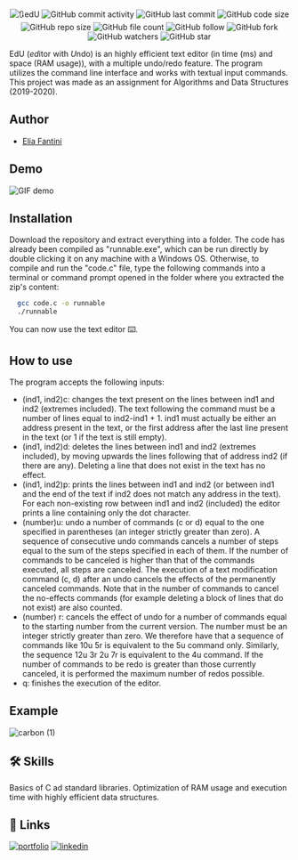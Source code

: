 <p align="center">
  <img alt="🔃edU" src="https://user-images.githubusercontent.com/62103572/182589849-2a5e6200-f7fd-434e-a9c8-6855ee4ea3f9.png">
  <img alt="GitHub commit activity" src="https://img.shields.io/github/commit-activity/y/EliaFantini/edU-command-line-text-editor-w-multiple-Un-Redo">
  <img alt="GitHub last commit" src="https://img.shields.io/github/last-commit/EliaFantini/edU-command-line-text-editor-w-multiple-Un-Redo">
  <img alt="GitHub code size" src="https://img.shields.io/github/languages/code-size/EliaFantini/edU-command-line-text-editor-w-multiple-Un-Redo">
  <img alt="GitHub repo size" src="https://img.shields.io/github/repo-size/EliaFantini/edU-command-line-text-editor-w-multiple-Un-Redo">
  <img alt="GitHub file count" src="https://img.shields.io/github/directory-file-count/EliaFantini/edU-command-line-text-editor-w-multiple-Un-Redo">
  <img alt="GitHub follow" src="https://img.shields.io/github/followers/EliaFantini?label=Follow">
  <img alt="GitHub fork" src="https://img.shields.io/github/forks/EliaFantini/edU-command-line-text-editor-w-multiple-Un-Redo?label=Fork">
  <img alt="GitHub watchers" src="https://img.shields.io/github/watchers/EliaFantini/edU-command-line-text-editor-w-multiple-Un-Redo?abel=Watch">
  <img alt="GitHub star" src="https://img.shields.io/github/stars/EliaFantini/edU-command-line-text-editor-w-multiple-Un-Redo?style=social">
</p>

EdU (*ed*itor with *U*ndo) is an highly efficient text editor (in time (ms) and space (RAM usage)), with a multiple undo/redo feature. The program utilizes the command line interface and works with textual input commands. This project was made as an assignment for Algorithms and Data Structures (2019-2020).

## Author
- [Elia Fantini](https://www.github.com/EliaFantini)
## Demo
<p align="left">
  <img src="https://user-images.githubusercontent.com/62103572/182596421-8dab82ee-64d8-4c48-8c00-6351123a364a.gif" alt="GIF demo"/>
</p>

## Installation

Download the repository and extract everything into a folder. The code has already been compiled as "runnable.exe", which can be run directly by double clicking it on any machine with a Windows OS. Otherwise, to compile and run the "code.c" file, type the following commands into a terminal or command prompt opened in the folder where you extracted the zip's content:
```bash
  gcc code.c -o runnable
  ./runnable
```
You can now use the text editor :keyboard:.

## How to use


The program accepts the following inputs:

- (ind1, ind2)c:  changes the text present on the lines between ind1 and ind2 (extremes
included). The text following the command must be a number of
lines equal to ind2-ind1 + 1. ind1 must actually be either an address
present in the text, or the first address after the last line present
in the text (or 1 if the text is still empty).
- (ind1, ind2)d: deletes the lines between ind1 and ind2 (extremes included), by moving
upwards the lines following that of address ind2 (if there are any).
Deleting a line that does not exist in the text has no effect.
- (ind1, ind2)p: prints the lines between ind1 and ind2 (or between ind1 and the end of the text
if ind2 does not match any address in the text). For each non-existing row  between ind1 and ind2 (included) the editor prints
a line containing only the dot character.
- (number)u: undo a number of commands (c or d) equal to the one specified in parentheses (an integer strictly greater than zero). A sequence of consecutive undo commands
cancels a number of steps equal to the sum of the steps specified in each of them. If the number of commands to be canceled is 
higher than that of the commands executed, all steps are canceled.
The execution of a text modification command (c, d) after an undo
cancels the effects of the permanently canceled commands. Note that in the
number of commands to cancel the no-effects commands (for example deleting a block of lines that
do not exist) are also counted.
- (number) r: cancels the effect of undo for a number of commands equal to the starting number
from the current version. The number must be
an integer strictly greater than zero. We therefore have that a sequence
of commands like
10u
5r
is equivalent to the 5u command only. Similarly, the sequence
12u
3r
2u
7r
is equivalent to the 4u command. If the number of commands to be redo is greater than those currently canceled, it is performed
the maximum number of redos possible.
- q: finishes the execution of the editor.

## Example
![carbon (1)](https://user-images.githubusercontent.com/62103572/182599405-18fa058d-ae90-44e8-a224-b2e62690aa5e.png)
## 🛠 Skills
Basics of C ad standard libraries. Optimization of RAM usage and execution time with highly efficient data structures.

## 🔗 Links
[![portfolio](https://img.shields.io/badge/my_portfolio-000?style=for-the-badge&logo=ko-fi&logoColor=white)](https://eliafantini.github.io/Portfolio/)
[![linkedin](https://img.shields.io/badge/linkedin-0A66C2?style=for-the-badge&logo=linkedin&logoColor=white)](https://www.linkedin.com/in/-elia-fantini/)

